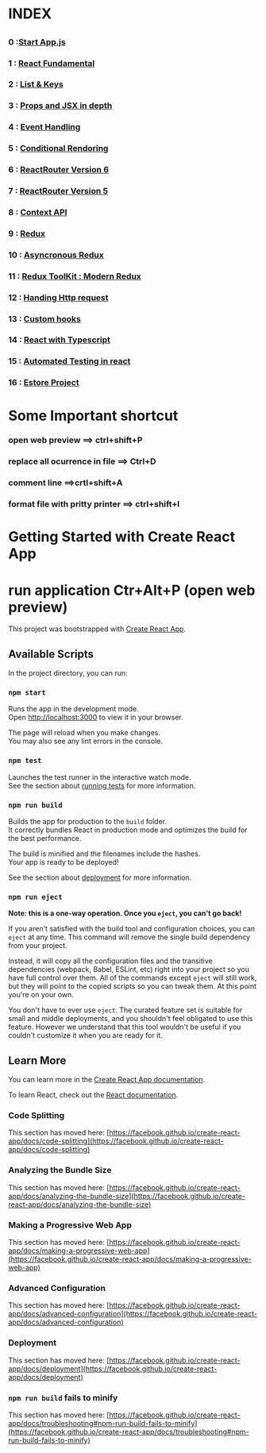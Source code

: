 # INDEX 

##
### 0 :[Start App.js](./../reactLearnings/src/App.js) 
### 1 : [React Fundamental](/src/C1/C1.js)

### 2 : [List & Keys](./../reactLearnings/src/C2/C2.js)

### 3 : [Props and JSX in depth](./../reactLearnings/src/C3/C3.js)

### 4 : [Event Handling](./../reactLearnings/src/C4/C4.js)

### 5 : [Conditional Rendoring](./../reactLearnings/src/C5/C5.js)

### 6 : [ReactRouter Version 6](./../reactLearnings/src/C6/C6.js)

### 7 : [ReactRouter Version 5](./../reactLearnings/src/C7/C7.js)

### 8 : [Context API](./../reactLearnings/src/C8/C8.js)

### 9 : [ Redux](./../reactLearnings/src/C9/C9.js)

### 10 : [Asyncronous Redux](./../reactLearnings/src/C10/C110.js)

### 11 : [Redux ToolKit : Modern Redux ](./../reactLearnings/src/C11/C11.js)

### 12 : [Handing Http request](./../reactLearnings/src/C12/C12.js)

### 13 : [Custom hooks](./../reactLearnings/src/C13/C13.js)

### 14 : [React with Typescript ](./../reactLearnings/src/C14/C14.js)

### 15 : [ Automated Testing in react](./../reactLearnings/src/C15/C15.js)

### 16 : [Estore Project](./../reactLearnings/src/C16/C16.js)

##


# Some Important shortcut
### open web preview  ==> ctrl+shift+P
### replace all ocurrence in file  ==> Ctrl+D
### comment line  ==>crtl+shift+A
### format file with pritty printer  ==> ctrl+shift+I


# Getting Started with Create React App

# run application Ctr+Alt+P (open web preview)

This project was bootstrapped with [Create React App](https://github.com/facebook/create-react-app).

## Available Scripts

In the project directory, you can run:

### `npm start`

Runs the app in the development mode.\
Open [http://localhost:3000](http://localhost:3000) to view it in your browser.

The page will reload when you make changes.\
You may also see any lint errors in the console.

### `npm test`

Launches the test runner in the interactive watch mode.\
See the section about [running tests](https://facebook.github.io/create-react-app/docs/running-tests) for more information.

### `npm run build`

Builds the app for production to the `build` folder.\
It correctly bundles React in production mode and optimizes the build for the best performance.

The build is minified and the filenames include the hashes.\
Your app is ready to be deployed!

See the section about [deployment](https://facebook.github.io/create-react-app/docs/deployment) for more information.

### `npm run eject`

**Note: this is a one-way operation. Once you `eject`, you can't go back!**

If you aren't satisfied with the build tool and configuration choices, you can `eject` at any time. This command will remove the single build dependency from your project.

Instead, it will copy all the configuration files and the transitive dependencies (webpack, Babel, ESLint, etc) right into your project so you have full control over them. All of the commands except `eject` will still work, but they will point to the copied scripts so you can tweak them. At this point you're on your own.

You don't have to ever use `eject`. The curated feature set is suitable for small and middle deployments, and you shouldn't feel obligated to use this feature. However we understand that this tool wouldn't be useful if you couldn't customize it when you are ready for it.

## Learn More

You can learn more in the [Create React App documentation](https://facebook.github.io/create-react-app/docs/getting-started).

To learn React, check out the [React documentation](https://reactjs.org/).

### Code Splitting

This section has moved here: [https://facebook.github.io/create-react-app/docs/code-splitting](https://facebook.github.io/create-react-app/docs/code-splitting)

### Analyzing the Bundle Size

This section has moved here: [https://facebook.github.io/create-react-app/docs/analyzing-the-bundle-size](https://facebook.github.io/create-react-app/docs/analyzing-the-bundle-size)

### Making a Progressive Web App

This section has moved here: [https://facebook.github.io/create-react-app/docs/making-a-progressive-web-app](https://facebook.github.io/create-react-app/docs/making-a-progressive-web-app)

### Advanced Configuration

This section has moved here: [https://facebook.github.io/create-react-app/docs/advanced-configuration](https://facebook.github.io/create-react-app/docs/advanced-configuration)

### Deployment

This section has moved here: [https://facebook.github.io/create-react-app/docs/deployment](https://facebook.github.io/create-react-app/docs/deployment)

### `npm run build` fails to minify

This section has moved here: [https://facebook.github.io/create-react-app/docs/troubleshooting#npm-run-build-fails-to-minify](https://facebook.github.io/create-react-app/docs/troubleshooting#npm-run-build-fails-to-minify)
